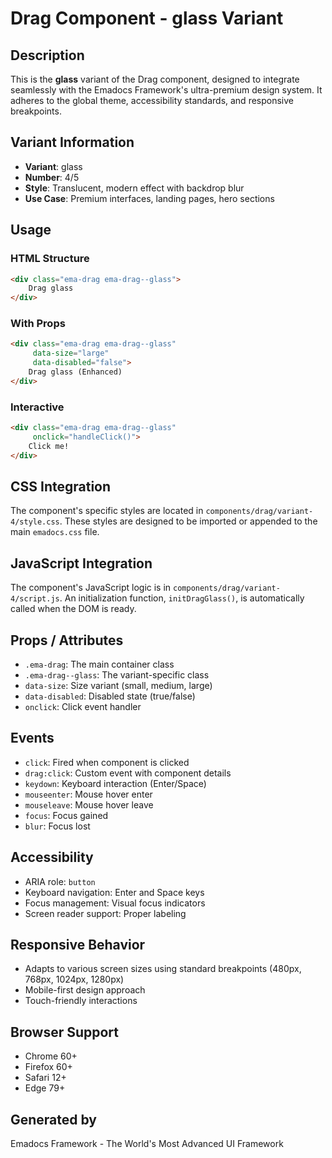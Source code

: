 # Drag Component - glass Variant

## Description
This is the **glass** variant of the Drag component, designed to integrate seamlessly with the Emadocs Framework's ultra-premium design system. It adheres to the global theme, accessibility standards, and responsive breakpoints.

## Variant Information
- **Variant**: glass
- **Number**: 4/5
- **Style**: Translucent, modern effect with backdrop blur
- **Use Case**: Premium interfaces, landing pages, hero sections

## Usage

### HTML Structure
```html
<div class="ema-drag ema-drag--glass">
    Drag glass
</div>
```

### With Props
```html
<div class="ema-drag ema-drag--glass" 
     data-size="large" 
     data-disabled="false">
    Drag glass (Enhanced)
</div>
```

### Interactive
```html
<div class="ema-drag ema-drag--glass" 
     onclick="handleClick()">
    Click me!
</div>
```

## CSS Integration
The component's specific styles are located in `components/drag/variant-4/style.css`. These styles are designed to be imported or appended to the main `emadocs.css` file.

## JavaScript Integration
The component's JavaScript logic is in `components/drag/variant-4/script.js`. An initialization function, `initDragGlass()`, is automatically called when the DOM is ready.

## Props / Attributes
- `.ema-drag`: The main container class
- `.ema-drag--glass`: The variant-specific class
- `data-size`: Size variant (small, medium, large)
- `data-disabled`: Disabled state (true/false)
- `onclick`: Click event handler

## Events
- `click`: Fired when component is clicked
- `drag:click`: Custom event with component details
- `keydown`: Keyboard interaction (Enter/Space)
- `mouseenter`: Mouse hover enter
- `mouseleave`: Mouse hover leave
- `focus`: Focus gained
- `blur`: Focus lost

## Accessibility
- ARIA role: `button`
- Keyboard navigation: Enter and Space keys
- Focus management: Visual focus indicators
- Screen reader support: Proper labeling

## Responsive Behavior
- Adapts to various screen sizes using standard breakpoints (480px, 768px, 1024px, 1280px)
- Mobile-first design approach
- Touch-friendly interactions

## Browser Support
- Chrome 60+
- Firefox 60+
- Safari 12+
- Edge 79+

## Generated by
Emadocs Framework - The World's Most Advanced UI Framework
